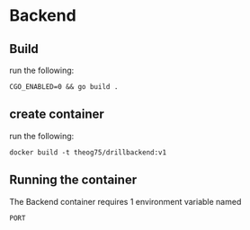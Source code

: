 # Backend

## Build

run the following:
```
CGO_ENABLED=0 && go build .
```

## create container 
run the following:
```
docker build -t theog75/drillbackend:v1
```


## Running the container

The Backend container requires 1 environment variable named
```
PORT
```